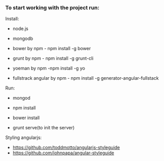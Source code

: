 ### To start working with the project run:

Install:

* node.js

* mongodb

* bower by npm - npm install -g bower
* grunt by npm - npm install -g grunt-cli
* yoeman by npm -npm install -g yo
* fullstrack angular by npm - npm install -g generator-angular-fullstack

Run:

* mongod

* npm install
* bower install
* grunt serve(to init the server)

Styling angularjs:

* https://github.com/toddmotto/angularjs-styleguide
* https://github.com/johnpapa/angular-styleguide

